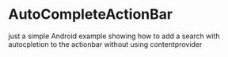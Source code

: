 AutoCompleteActionBar
=====================

just a simple Android example showing how to add a search with autocpletion to the actionbar without using contentprovider
